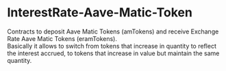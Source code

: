 # InterestRate-Aave-Matic-Token

Contracts to deposit Aave Matic Tokens (amTokens) and receive Exchange Rate Aave Matic Tokens (eramTokens). <br />
Basically it allows to switch from tokens that increase in quantity to reflect the interest accrued,
to tokens that increase in value but maintain the same quantity. <br />


